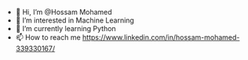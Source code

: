 - 👋 Hi, I’m @Hossam Mohamed
- 👀 I’m interested in Machine Learning
- 🌱 I’m currently learning Python
- 📫 How to reach me https://www.linkedin.com/in/hossam-mohamed-339330167/

<!---
hosso2303/hosso2303 is a ✨ special ✨ repository because its `README.md` (this file) appears on your GitHub profile.
You can click the Preview link to take a look at your changes.
--->
